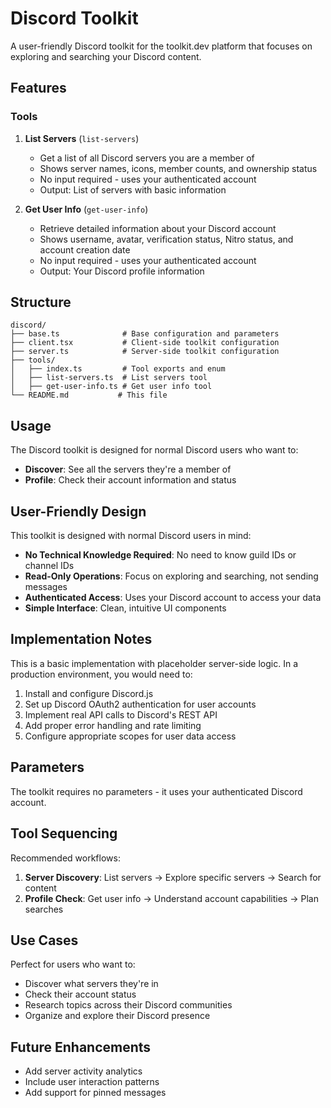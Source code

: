 # Discord Toolkit

A user-friendly Discord toolkit for the toolkit.dev platform that focuses on exploring and searching your Discord content.

## Features

### Tools

1. **List Servers** (`list-servers`)
   - Get a list of all Discord servers you are a member of
   - Shows server names, icons, member counts, and ownership status
   - No input required - uses your authenticated account
   - Output: List of servers with basic information

2. **Get User Info** (`get-user-info`)
   - Retrieve detailed information about your Discord account
   - Shows username, avatar, verification status, Nitro status, and account creation date
   - No input required - uses your authenticated account
   - Output: Your Discord profile information

## Structure

```
discord/
├── base.ts              # Base configuration and parameters
├── client.tsx           # Client-side toolkit configuration
├── server.ts            # Server-side toolkit configuration
├── tools/
│   ├── index.ts         # Tool exports and enum
│   ├── list-servers.ts  # List servers tool
│   ├── get-user-info.ts # Get user info tool
└── README.md           # This file
```

## Usage

The Discord toolkit is designed for normal Discord users who want to:

- **Discover**: See all the servers they're a member of
- **Profile**: Check their account information and status

## User-Friendly Design

This toolkit is designed with normal Discord users in mind:

- **No Technical Knowledge Required**: No need to know guild IDs or channel IDs
- **Read-Only Operations**: Focus on exploring and searching, not sending messages
- **Authenticated Access**: Uses your Discord account to access your data
- **Simple Interface**: Clean, intuitive UI components

## Implementation Notes

This is a basic implementation with placeholder server-side logic. In a production environment, you would need to:

1. Install and configure Discord.js
2. Set up Discord OAuth2 authentication for user accounts
3. Implement real API calls to Discord's REST API
4. Add proper error handling and rate limiting
5. Configure appropriate scopes for user data access

## Parameters

The toolkit requires no parameters - it uses your authenticated Discord account.

## Tool Sequencing

Recommended workflows:
1. **Server Discovery**: List servers → Explore specific servers → Search for content
2. **Profile Check**: Get user info → Understand account capabilities → Plan searches

## Use Cases

Perfect for users who want to:
- Discover what servers they're in
- Check their account status
- Research topics across their Discord communities
- Organize and explore their Discord presence

## Future Enhancements

- Add server activity analytics
- Include user interaction patterns
- Add support for pinned messages